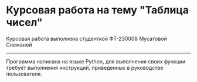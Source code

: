 # Курсовая работа на тему "Таблица чисел"
Курсовая работа выполнена студенткой ФТ-230008 Мусатовой Снежаной
___
Программа написана на языке Python, для выполнения своих функции требует выполнения инструкций, приведенных в руководстве пользователя.
